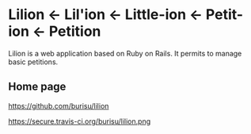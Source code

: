 Lilion <- Lil'ion <- Little-ion <- Petit-ion <- Petition
========================================================

Lilion is a web application based on Ruby on Rails. It permits to manage basic petitions.

Home page
---------
https://github.com/burisu/lilion

https://secure.travis-ci.org/burisu/lilion.png
